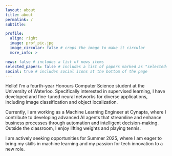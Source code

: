```yaml
---
layout: about
title: about
permalink: /
subtitle: 

profile:
  align: right
  image: prof_pic.jpg
  image_circular: false # crops the image to make it circular
  more_info: >

news: false # includes a list of news items
selected_papers: false # includes a list of papers marked as "selected={true}"
social: true # includes social icons at the bottom of the page
---
```


Hello! I'm a fourth-year Honours Computer Science student at the University of Waterloo. Specifically interested in supervised learning, I have developed and fine-tuned neural networks for diverse applications, including image classification and object localization.

Currently, I am working as a Machine Learning Engineer at Cynapta, where I contribute to developing advanced AI agents that streamline and enhance business processes through automation and intelligent decision-making.
Outside the classroom, I enjoy lifting weights and playing tennis.

I am actively seeking opportunities for Summer 2025, where I am eager to bring my skills in machine learning and my passion for tech innovation to a new role.

<!-- Write your biography here. Tell the world about yourself. Link to your favorite [subreddit](http://reddit.com). You can put a picture in, too. The code is already in, just name your picture `prof_pic.jpg` and put it in the `img/` folder.

Put your address / P.O. box / other info right below your picture. You can also disable any of these elements by editing `profile` property of the YAML header of your `_pages/about.md`. Edit `_bibliography/papers.bib` and Jekyll will render your [publications page](/al-folio/publications/) automatically. -->